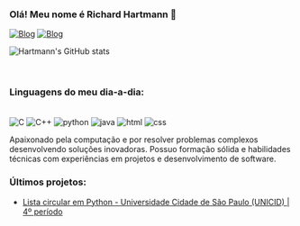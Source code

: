 ### Olá! Meu nome é Richard Hartmann 👋

[![Blog](https://img.shields.io/badge/LinkedIn-0077B5?style=for-the-badge&logo=linkedin&logoColor=white)](https://www.linkedin.com/in/richard-henry-hartmann-619b04170)
[![Blog](https://img.shields.io/badge/Instagram-E4405F?style=for-the-badge&logo=instagram&logoColor=white)](https://www.instagram.com/richardhhartmann/)

![Hartmann's GitHub stats](https://github-readme-stats.vercel.app/api?username=richardhhartmann&show_icons=true&theme=dracula)

<br/>

### Linguagens do meu dia-a-dia:
<div style="display: inline_block"> <br/>
  <img align="center" alt="C" src="https://img.shields.io/badge/C-00599C?style=for-the-badge&logo=c&logoColor=white"/>
  <img align="center" alt="C++" src="https://img.shields.io/badge/C%2B%2B-00599C?style=for-the-badge&logo=c%2B%2B&logoColor=white"/>
  <img align="center" alt="python" src="https://img.shields.io/badge/Python-14354C?style=for-the-badge&logo=python&logoColor=white"/>
  <img align="center" alt="java" src="https://img.shields.io/badge/Java-ED8B00?style=for-the-badge&logo=openjdk&logoColor=white"/>
  <img align="center" alt="html" src="https://img.shields.io/badge/HTML-239120?style=for-the-badge&logo=html5&logoColor=white"/>
  <img align="center" alt="css" src="https://img.shields.io/badge/CSS-239120?&style=for-the-badge&logo=css3&logoColor=white"/>
</div>

Apaixonado pela computação e por resolver problemas complexos desenvolvendo soluções inovadoras. Possuo formação sólida e habilidades técnicas com experiências em projetos e desenvolvimento de software.

### Últimos projetos:
- [Lista circular em Python - Universidade Cidade de São Paulo (UNICID) | 4º período](https://www.google.com)<br/>
